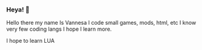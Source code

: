 ### Heya! 👋

<!--
**27ts/27ts** is a ✨ _special_ ✨ repository because its `README.md` (this file) appears on your GitHub profile.
-->Hello there my name Is Vannesa I code small games, mods, html, etc I know very few coding langs I hope I learn more.
I hope to learn LUA
